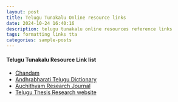 ```yaml
---
layout: post
title: Telugu Tunakalu Online resource links
date: 2024-10-24 16:40:16
description: telugu tunakalu online resources reference links
tags: formatting links tta
categories: sample-posts
---
```


#### Telugu Tunakalu Resource Link list

- [Chandam](https://chandamu.github.io/)
- [Andhrabharati Telugu Dictionary](https://www.andhrabharati.com/dictionary/)
- [Auchithyam Research Journal](https://www.auchithyam.com/advanced/latest/)
- [Telugu Thesis Research website](https://www.teluguthesis.com/)

